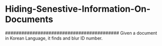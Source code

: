 # Hiding-Senestive-Information-On-Documents
##########################################
Given a document in Korean Language, it finds and blur ID number.
